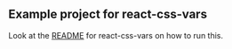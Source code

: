 
## Example project for react-css-vars

Look at the [README](https://github.com/karl-run/react-css-vars) for react-css-vars on how to run this.

